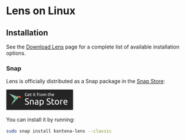 # Lens on Linux

## Installation

See the [Download Lens](https://github.com/lensapp/lens/releases) page for a complete list of available installation options.



### Snap

Lens is officially distributed as a Snap package in the [Snap Store](https://snapcraft.io/store):

[![Get it from the Snap Store](images/snap-store.png)](https://snapcraft.io/kontena-lens)

You can install it by running:

```bash
sudo snap install kontena-lens --classic
```